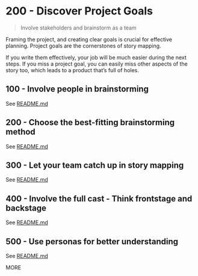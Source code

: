 # 200 - Discover Project Goals

> Involve stakeholders and brainstorm as a team

Framing the project, and creating clear goals is crucial for effective planning. Project goals are the cornerstones of story mapping.

If you write them effectively, your job will be much easier during the next steps. If you miss a project goal, you can easily miss other aspects of the story too, which leads to a product thatʼs full of holes.

## 100 - Involve people in brainstorming

See [README.md](./100/README.md)

## 200 - Choose the best-fitting brainstorming method

See [README.md](./200/README.md)

## 300 - Let your team catch up in story mapping

See [README.md](./300/README.md)

## 400 - Involve the full cast - Think frontstage and backstage

See [README.md](./400/README.md)

## 500 - Use personas for better understanding

See [README.md](./500/README.md)

MORE
